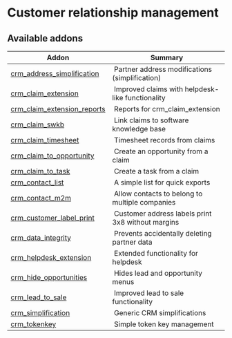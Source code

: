 Customer relationship management
================================

[//]: # (addons)

Available addons
----------------
**Addon** | **Summary**
--- | ---
[crm_address_simplification](crm_address_simplification/) | Partner address modifications (simplification)
[crm_claim_extension](crm_claim_extension/) | Improved claims with helpdesk-like functionality
[crm_claim_extension_reports](crm_claim_extension_reports/) | Reports for crm_claim_extension
[crm_claim_swkb](crm_claim_swkb/) | Link claims to software knowledge base
[crm_claim_timesheet](crm_claim_timesheet/) | Timesheet records from claims
[crm_claim_to_opportunity](crm_claim_to_opportunity/) | Create an opportunity from a claim
[crm_claim_to_task](crm_claim_to_task/) | Create a task from a claim
[crm_contact_list](crm_contact_list/) | A simple list for quick exports
[crm_contact_m2m](crm_contact_m2m/) | Allow contacts to belong to multiple companies
[crm_customer_label_print](crm_customer_label_print/) | Customer address labels print 3x8 without margins
[crm_data_integrity](crm_data_integrity/) | Prevents accidentally deleting partner data
[crm_helpdesk_extension](crm_helpdesk_extension/) | Extended functionality for helpdesk
[crm_hide_opportunities](crm_hide_opportunities/) | Hides lead and opportunity menus
[crm_lead_to_sale](crm_lead_to_sale/) | Improved lead to sale functionality
[crm_simplification](crm_simplification/) | Generic CRM simplifications
[crm_tokenkey](crm_tokenkey/) | Simple token key management
